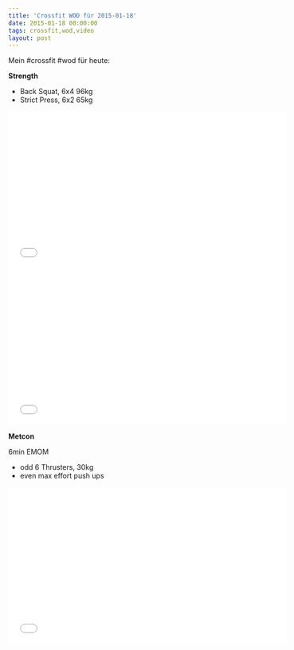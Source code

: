 ```yaml
---
title: 'Crossfit WOD für 2015-01-18'
date: 2015-01-18 00:00:00 
tags: crossfit,wod,video
layout: post
---
```

Mein #crossfit #wod für heute:

**Strength**

* Back Squat, 6x4 96kg
* Strict Press, 6x2 65kg

<iframe width="560" height="315" src="//www.youtube-nocookie.com/embed/LcX908CAHS0" frameborder="0" allowfullscreen></iframe>
<iframe width="560" height="315" src="//www.youtube-nocookie.com/embed/IfdSydN4H90" frameborder="0" allowfullscreen></iframe>

**Metcon**

6min EMOM

* odd 6 Thrusters, 30kg
* even max effort push ups

<iframe width="560" height="315" src="//www.youtube-nocookie.com/embed/yQ5_Vewxbzk" frameborder="0" allowfullscreen></iframe>
